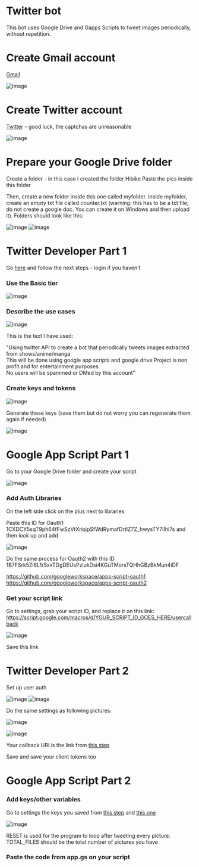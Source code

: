 # Twitter bot
This bot uses Google Drive and Gapps Scripts to tweet images periodically, without repetition.

# Create Gmail account
[Gmail](https://gmail.com)

![image](https://github.com/larrysexample/bot/assets/150640746/add97cac-bc4e-499d-8507-4b9f9f98ea64)

# Create Twitter account
[Twitter](https://twitter.com) - 
good luck, the captchas are unreasonable

![image](https://github.com/larrysexample/bot/assets/150640746/5d22c2fe-b591-4f75-a2a1-778b8b016e11)

# Prepare your Google Drive folder
Create a folder - in this case I created the folder Hibike
Paste the pics inside this folder

Then, create a new folder inside this one called myfolder. Inside myfolder, create an empty txt file called counter.txt (warning: this has to be a txt file; do not create a google doc. You can create it on Windows and then upload it). Folders should look like this:

![image](https://github.com/larrysexample/bot/assets/150640746/95d8c5fd-46b4-4ccf-8911-6b11094e8ed7)
![image](https://github.com/larrysexample/bot/assets/150640746/76cba686-5fff-4b69-b94c-c5dfbed5512d)

# Twitter Developer Part 1
Go [here](https://developer.twitter.com/en/portal/dashboard) and follow the next steps - login if you haven't

### Use the Basic tier

![image](https://github.com/larrysexample/bot/assets/150640746/36d4f283-c176-4f48-b91d-8f8676c93259)

### Describe the use cases

![image](https://github.com/larrysexample/bot/assets/150640746/4071ee8b-e8b9-4a62-b1fc-fc39b92f1209)

This is the text I have used:

"Using twitter API to create a bot that periodically tweets images extracted from shows/anime/manga\
This will be done using google app scripts and google drive
Project is non profit and for entertainment purposes\
No users will be spammed or DMed by this account"

### Create keys and tokens

![image](https://github.com/larrysexample/bot/assets/150640746/02f24d41-985a-406c-ac78-8f778f811566)

Generate these keys (save them but do not worry you can regenerate them again if needed)

![image](https://github.com/larrysexample/bot/assets/150640746/0211861b-2dbc-4998-930a-ce161195798c)

# Google App Script Part 1
Go to your Google Drive folder and create your script

![image](https://github.com/larrysexample/bot/assets/150640746/cb55f745-3df9-4ed2-8afa-ee26b72d794a)

### Add Auth Libraries

On the left side click on the plus next to libraries

Paste this ID for Oauth1: 1CXDCY5sqT9ph64fFwSzVtXnbjpSfWdRymafDrtIZ7Z_hwysTY7IIhi7s  and then look up and add

![image](https://github.com/larrysexample/bot/assets/150640746/d42c57af-6c5c-463b-91ae-ee558294fe73)

Do the same process for Oauth2 with this ID 1B7FSrk5Zi6L1rSxxTDgDEUsPzlukDsi4KGuTMorsTQHhGBzBkMun4iDF 

https://github.com/googleworkspace/apps-script-oauth1
https://github.com/googleworkspace/apps-script-oauth2

### Get your script link
Go to settings, grab your script ID, and replace it on this link:
https://script.google.com/macros/d/YOUR_SCRIPT_ID_GOES_HERE/usercallback

![image](https://github.com/larrysexample/bot/assets/150640746/8af67d7a-412d-459e-9e7e-a851e14a7226)

Save this link

# Twitter Developer Part 2

Set up user auth

![image](https://github.com/larrysexample/bot/assets/150640746/10960dd2-c8e3-4845-a81c-3f39a4ea3d67)
![image](https://github.com/larrysexample/bot/assets/150640746/716811ef-2ff8-4300-adf7-db432415221c)

Do the same settings as following pictures:

![image](https://github.com/larrysexample/bot/assets/150640746/71c4a430-1ae4-40ec-8051-e29a6609fe39)

![image](https://github.com/larrysexample/bot/assets/150640746/5cd66f37-7eb2-4dda-94c2-fd17016bae51)

Your callback URI is the link from [this step](#get-your-script-link)

Save and save your client tokens too

# Google App Script Part 2

### Add keys/other variables
Go to settings the keys you saved from [this step](#create-keys-and-tokens) and [this one](#twitter-developer-part-2)

![image](https://github.com/larrysexample/bot/assets/150640746/dd9cef34-16fd-4ad2-b9dd-b1aa62f03931)

RESET is used for the program to loop after tweeting every picture. TOTAL_FILES should be the total number of pictures you have

### Paste the code from app.gs on your script
